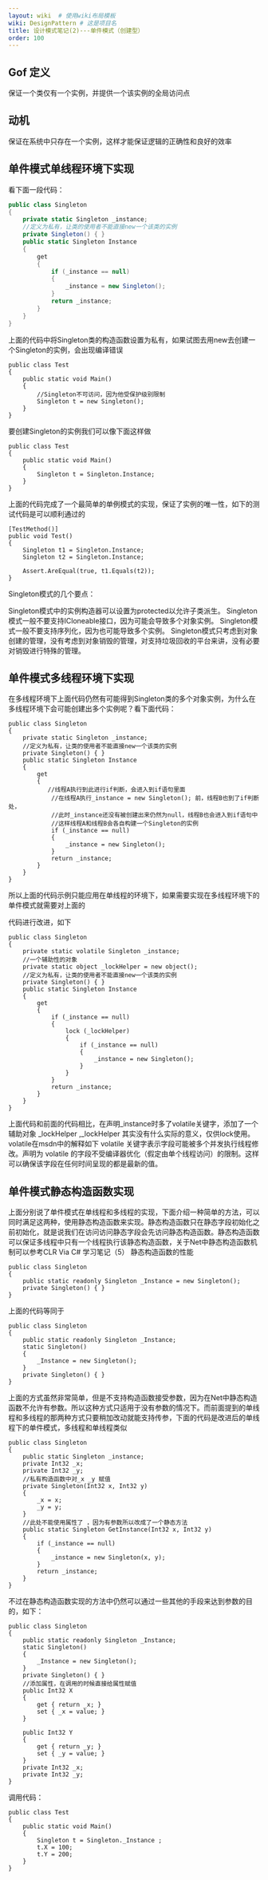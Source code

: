 ```yaml
---
layout: wiki  # 使用wiki布局模板
wiki: DesignPattern # 这是项目名
title: 设计模式笔记(2)---单件模式（创建型）
order: 100
---
```


## Gof 定义
保证一个类仅有一个实例，并提供一个该实例的全局访问点

## 动机
保证在系统中只存在一个实例，这样才能保证逻辑的正确性和良好的效率

## 单件模式单线程环境下实现
看下面一段代码：
```c#
public class Singleton
{
    private static Singleton _instance;
    //定义为私有，让类的使用者不能直接new一个该类的实例
    private Singleton() { }
    public static Singleton Instance
    {
        get
        {
            if (_instance == null)
            {
                _instance = new Singleton();
            }
            return _instance;
        }
    }
}
```
上面的代码中将Singleton类的构造函数设置为私有，如果试图去用new去创建一个Singleton的实例，会出现编译错误
```
public class Test
{
    public static void Main()
    {
        //Singleton不可访问，因为他受保护级别限制
        Singleton t = new Singleton();
    }
}
```
要创建Singleton的实例我们可以像下面这样做
```
public class Test
{
    public static void Main()
    {
        Singleton t = Singleton.Instance;
    }
}
```
上面的代码完成了一个最简单的单例模式的实现，保证了实例的唯一性，如下的测试代码是可以顺利通过的
```
[TestMethod()]
public void Test()
{
    Singleton t1 = Singleton.Instance;
    Singleton t2 = Singleton.Instance;

    Assert.AreEqual(true, t1.Equals(t2));
}
```

Singleton模式的几个要点：

Singleton模式中的实例构造器可以设置为protected以允许子类派生。
Singleton模式一般不要支持ICloneable接口，因为可能会导致多个对象实例。
Singleton模式一般不要支持序列化，因为也可能导致多个实例。
Singleton模式只考虑到对象创建的管理，没有考虑到对象销毁的管理，对支持垃圾回收的平台来讲，没有必要对销毁进行特殊的管理。

## 单件模式多线程环境下实现
在多线程环境下上面代码仍然有可能得到Singleton类的多个对象实例，为什么在多线程环境下会可能创建出多个实例呢？看下面代码：
```
public class Singleton
{
    private static Singleton _instance;
    //定义为私有，让类的使用者不能直接new一个该类的实例
    private Singleton() { }
    public static Singleton Instance
    {
        get
        {
           //线程A执行到此进行if判断，会进入到if语句里面
            //在线程A执行_instance = new Singleton(); 前，线程B也到了if判断处，
            //此时_instance还没有被创建出来仍然为null，线程B也会进入到if语句中
            //这样线程A和线程B会各自构建一个Singleton的实例
            if (_instance == null)
            {
                _instance = new Singleton();
            }
            return _instance;
        }
    }
}
```
所以上面的代码示例只能应用在单线程的环境下，如果需要实现在多线程环境下的单件模式就需要对上面的

代码进行改进，如下
```
public class Singleton
{
    private static volatile Singleton _instance;
    //一个辅助性的对象
    private static object _lockHelper = new object();
    //定义为私有，让类的使用者不能直接new一个该类的实例
    private Singleton() { }
    public static Singleton Instance
    {
        get
        {
            if (_instance == null)
            {
                lock (_lockHelper)
                {
                    if (_instance == null)
                    {
                        _instance = new Singleton();
                    }
                }
            }
            return _instance;
        }
    }
}
```
上面代码和前面的代码相比，在声明_instance时多了volatile关键字，添加了一个辅助对象
_lockHelper ,_lockHelper 其实没有什么实际的意义，仅供lock使用。
volatile在msdn中的解释如下
volatile 关键字表示字段可能被多个并发执行线程修改。声明为 volatile 的字段不受编译器优化（假定由单个线程访问）的限制。这样可以确保该字段在任何时间呈现的都是最新的值。

## 单件模式静态构造函数实现

上面分别说了单件模式在单线程和多线程的实现，下面介绍一种简单的方法，可以同时满足这两种，使用静态构造函数来实现。静态构造函数只在静态字段初始化之前初始化，就是说我们在访问访问静态字段会先访问静态构造函数。静态构造函数可以保证多线程中只有一个线程执行该静态构造函数，关于Net中静态构造函数机制可以参考CLR Via C# 学习笔记（5） 静态构造函数的性能
```
public class Singleton
{
    public static readonly Singleton _Instance = new Singleton();
    private Singleton() { }
}
```
上面的代码等同于
```
public class Singleton
{
    public static readonly Singleton _Instance;
    static Singleton()
    {
        _Instance = new Singleton();
    }
    private Singleton() { }
}
```
上面的方式虽然非常简单，但是不支持构造函数接受参数，因为在Net中静态构造函数不允许有参数。所以这种方式只适用于没有参数的情况下。而前面提到的单线程和多线程的那两种方式只要稍加改动就能支持传参，下面的代码是改进后的单线程下的单件模式，多线程和单线程类似
```
public class Singleton
{
    public static Singleton _instance;
    private Int32 _x;
    private Int32 _y;
    //私有构造函数中对_x _y 赋值
    private Singleton(Int32 x, Int32 y)
    {
        _x = x;
        _y = y;
    }
    //此处不能使用属性了 ，因为有参数所以改成了一个静态方法
    public static Singleton GetInstance(Int32 x, Int32 y)
    {
        if (_instance == null)
        {
            _instance = new Singleton(x, y);
        }
        return _instance;
    }
}
```
不过在静态构造函数实现的方法中仍然可以通过一些其他的手段来达到参数的目的，如下：
```
public class Singleton
{
    public static readonly Singleton _Instance;
    static Singleton()
    {
        _Instance = new Singleton();
    }
    private Singleton() { }
    //添加属性，在调用的时候直接给属性赋值
    public Int32 X
    {
        get { return _x; }
        set { _x = value; }
    }

    public Int32 Y
    {
        get { return _y; }
        set { _y = value; }
    }
    private Int32 _x;
    private Int32 _y;
}
```
调用代码：
```
public class Test
{
    public static void Main()
    {
        Singleton t = Singleton._Instance ;
        t.X = 100;
        t.Y = 200;
    }
}
```